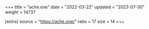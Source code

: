 +++
title = "ache.one"
date = "2022-03-22"
updated = "2023-07-30"
weight = 14737

[extra]
source = "https://ache.one/"
ratio = 17
size = 14
+++
